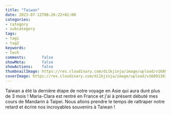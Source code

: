 ```yaml
---
title: "Taiwan"
date: 2023-07-12T06:26:22+02:00
categories:
- category
- subcategory
tags:
- tag1
- tag2
keywords:
- tech
comments:       false
showMeta:       false
showActions:    false
thumbnailImage: https://res.cloudinary.com/di1kjinja/image/upload/v1689136394/qingshui_cliff.jpg
coverImage: https://res.cloudinary.com/di1kjinja/image/upload/v1689136394/qingshui_cliff.jpg
---
```


Taiwan a été la dernière étape de notre voyage en Asie qui aura duré plus de 3 mois ! Maria-Clara est rentré en France et j'ai à présent débuté mes cours de Mandarin à Taipei. Nous allons prendre le temps de rattraper notre retard et écrire nos incroyables souvenirs à Taiwan ! 

